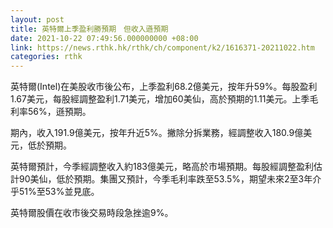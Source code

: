 ```yaml
---
layout: post
title: 英特爾上季盈利勝預期　但收入遜預期
date: 2021-10-22 07:49:56.000000000 +08:00
link: https://news.rthk.hk/rthk/ch/component/k2/1616371-20211022.htm
categories: rthk
---
```


英特爾(Intel)在美股收市後公布，上季盈利68.2億美元，按年升59%。每股盈利1.67美元，每股經調整盈利1.71美元，增加60美仙，高於預期的1.11美元。上季毛利率56%，遜預期。

期內，收入191.9億美元，按年升近5%。撇除分拆業務，經調整收入180.9億美元，低於預期。

英特爾預計，今季經調整收入約183億美元，略高於市場預期。每股經調整盈利估計90美仙，低於預期。集團又預計，今季毛利率跌至53.5%，期望未來2至3年介乎51%至53%並見底。

英特爾股價在收市後交易時段急挫逾9%。

